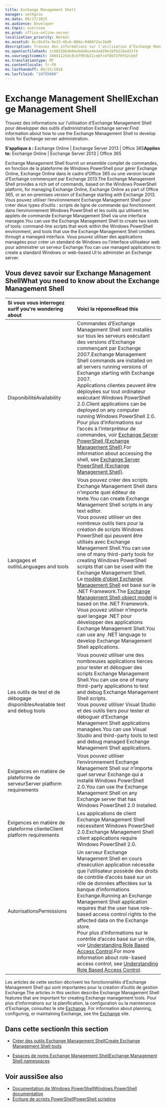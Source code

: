 ```yaml
---
title: Exchange Management Shell
manager: sethgros
ms.date: 09/17/2015
ms.audience: Developer
ms.topic: overview
ms.prod: office-online-server
localization_priority: Normal
ms.assetid: 8cc0c4fa-9e13-45cb-88da-0486f2ac1bd0
description: Trouvez des informations sur l’utilisation d’Exchange Management Shell pour développer des outils d’administration Exchange server.
ms.openlocfilehash: 1cb0328bdb0eebda0ce4eda929e1bfb21be451f4
ms.sourcegitcommit: 34041125dc8c5f993b21cebfc4f8b72f0fd2cb6f
ms.translationtype: MT
ms.contentlocale: fr-FR
ms.lasthandoff: 06/25/2018
ms.locfileid: "19755080"
---
```

# <a name="exchange-management-shell"></a><span data-ttu-id="2c994-103">Exchange Management Shell</span><span class="sxs-lookup"><span data-stu-id="2c994-103">Exchange Management Shell</span></span>

<span data-ttu-id="2c994-104">Trouvez des informations sur l’utilisation d’Exchange Management Shell pour développer des outils d’administration Exchange server.</span><span class="sxs-lookup"><span data-stu-id="2c994-104">Find information about how to use the Exchange Management Shell to develop tools for Exchange server administration.</span></span>
  
<span data-ttu-id="2c994-105">**S’applique à :** Exchange Online | Exchange Server 2013 | Office 365</span><span class="sxs-lookup"><span data-stu-id="2c994-105">**Applies to:** Exchange Online | Exchange Server 2013 | Office 365</span></span>
  
<span data-ttu-id="2c994-106">Exchange Management Shell fournit un ensemble complet de commandes, en fonction de la plateforme de Windows PowerShell pour gérer Exchange Online, Exchange Online dans le cadre d’Office 365 ou une version locale d’Exchange commençant par Exchange 2013.</span><span class="sxs-lookup"><span data-stu-id="2c994-106">The Exchange Management Shell provides a rich set of commands, based on the Windows PowerShell platform, for managing Exchange Online, Exchange Online as part of Office 365, or an on-premises version of Exchange starting with Exchange 2013.</span></span> <span data-ttu-id="2c994-107">Vous pouvez utiliser l’environnement Exchange Management Shell pour créer deux types d’outils : scripts de ligne de commande qui fonctionnent dans l’environnement Windows PowerShell et les outils qui utilisent les applets de commande Exchange Management Shell via une interface managée.</span><span class="sxs-lookup"><span data-stu-id="2c994-107">You can use the Exchange Management Shell to create two kinds of tools: command-line scripts that work within the Windows PowerShell environment, and tools that use the Exchange Management Shell cmdlets through a managed interface.</span></span> <span data-ttu-id="2c994-108">Vous pouvez utiliser des applications managées pour créer un standard de Windows ou l’interface utilisateur web pour administrer un serveur Exchange.</span><span class="sxs-lookup"><span data-stu-id="2c994-108">You can use managed applications to create a standard Windows or web-based UI to administer an Exchange server.</span></span> 
  
## <a name="what-you-need-to-know-about-the-exchange-management-shell"></a><span data-ttu-id="2c994-109">Vous devez savoir sur Exchange Management Shell</span><span class="sxs-lookup"><span data-stu-id="2c994-109">What you need to know about the Exchange Management Shell</span></span>

|<span data-ttu-id="2c994-110">Si vous vous interrogez sur</span><span class="sxs-lookup"><span data-stu-id="2c994-110">If you're wondering about</span></span>|<span data-ttu-id="2c994-111">Voici la réponse</span><span class="sxs-lookup"><span data-stu-id="2c994-111">Read this</span></span>|
|:-----|:-----|
|<span data-ttu-id="2c994-112">Disponibilité</span><span class="sxs-lookup"><span data-stu-id="2c994-112">Availability</span></span>  <br/> |<span data-ttu-id="2c994-113">Commandes d’Exchange Management Shell sont installés sur tous les serveurs exécutant des versions d’Exchange commençant par Exchange 2007.</span><span class="sxs-lookup"><span data-stu-id="2c994-113">Exchange Management Shell commands are installed on all servers running versions of Exchange starting with Exchange 2007.</span></span><br/><span data-ttu-id="2c994-114">Applications clientes peuvent être déployées sur tout ordinateur exécutant Windows PowerShell 2.0.</span><span class="sxs-lookup"><span data-stu-id="2c994-114">Client applications can be deployed on any computer running Windows PowerShell 2.0.</span></span><br/> <span data-ttu-id="2c994-115">Pour plus d’informations sur l’accès à l’interpréteur de commandes, voir [Exchange Server PowerShell (Exchange Management Shell)](https://docs.microsoft.com/fr-fr/powershell/exchange/exchange-server/exchange-management-shell?view=exchange-ps).</span><span class="sxs-lookup"><span data-stu-id="2c994-115">For information about accessing the shell, see [Exchange Server PowerShell (Exchange Management Shell)](https://docs.microsoft.com/fr-fr/powershell/exchange/exchange-server/exchange-management-shell?view=exchange-ps).</span></span>  <br/> |
|<span data-ttu-id="2c994-116">Langages et outils</span><span class="sxs-lookup"><span data-stu-id="2c994-116">Languages and tools</span></span>  <br/> |<span data-ttu-id="2c994-117">Vous pouvez créer des scripts Exchange Management Shell dans n’importe quel éditeur de texte.</span><span class="sxs-lookup"><span data-stu-id="2c994-117">You can create Exchange Management Shell scripts in any text editor.</span></span><br/><span data-ttu-id="2c994-118">Vous pouvez utiliser un des nombreux outils tiers pour la création de scripts Windows PowerShell qui peuvent être utilisés avec Exchange Management Shell.</span><span class="sxs-lookup"><span data-stu-id="2c994-118">You can use one of many third-party tools for creating Windows PowerShell scripts that can be used with the Exchange Management Shell.</span></span>  <br/> <span data-ttu-id="2c994-119">Le [modèle d’objet Exchange Management Shell](exchange-management-shell-namespaces.md) est basé sur le .NET Framework.</span><span class="sxs-lookup"><span data-stu-id="2c994-119">The [Exchange Management Shell object model](exchange-management-shell-namespaces.md) is based on the .NET Framework.</span></span><br/><span data-ttu-id="2c994-120">Vous pouvez utiliser n’importe quel langage .NET pour développer des applications Exchange Management Shell.</span><span class="sxs-lookup"><span data-stu-id="2c994-120">You can use any .NET language to develop Exchange Management Shell applications.</span></span>  <br/> |
|<span data-ttu-id="2c994-121">Les outils de test et de débogage disponibles</span><span class="sxs-lookup"><span data-stu-id="2c994-121">Available test and debug tools</span></span>  <br/> |<span data-ttu-id="2c994-122">Vous pouvez utiliser une des nombreuses applications tierces pour tester et déboguer des scripts Exchange Management Shell.</span><span class="sxs-lookup"><span data-stu-id="2c994-122">You can use one of many third-party applications to test and debug Exchange Management Shell scripts.</span></span>  <br/> <span data-ttu-id="2c994-123">Vous pouvez utiliser Visual Studio et des outils tiers pour tester et déboguer d’Exchange Management Shell applications managées.</span><span class="sxs-lookup"><span data-stu-id="2c994-123">You can use Visual Studio and third-party tools to test and debug managed Exchange Management Shell applications.</span></span>  <br/> |
|<span data-ttu-id="2c994-124">Exigences en matière de plateforme de serveur</span><span class="sxs-lookup"><span data-stu-id="2c994-124">Server platform requirements</span></span>  <br/> |<span data-ttu-id="2c994-125">Vous pouvez utiliser l’environnement Exchange Management Shell sur n’importe quel serveur Exchange qui a installé Windows PowerShell 2.0.</span><span class="sxs-lookup"><span data-stu-id="2c994-125">You can use the Exchange Management Shell on any Exchange server that has Windows PowerShell 2.0 installed.</span></span>  <br/> |
|<span data-ttu-id="2c994-126">Exigences en matière de plateforme cliente</span><span class="sxs-lookup"><span data-stu-id="2c994-126">Client platform requirements</span></span>  <br/> |<span data-ttu-id="2c994-127">Les applications de client Exchange Management Shell nécessitent Windows PowerShell 2.0.</span><span class="sxs-lookup"><span data-stu-id="2c994-127">Exchange Management Shell client applications require Windows PowerShell 2.0.</span></span>  <br/> |
|<span data-ttu-id="2c994-128">Autorisations</span><span class="sxs-lookup"><span data-stu-id="2c994-128">Permissions</span></span>  <br/> |<span data-ttu-id="2c994-129">Un serveur Exchange Management Shell en cours d’exécution application nécessite que l’utilisateur possède des droits de contrôle d’accès basé sur un rôle de données affectées sur la banque d’informations Exchange.</span><span class="sxs-lookup"><span data-stu-id="2c994-129">Running an Exchange Management Shell application requires that the user have role-based access control rights to the affected data on the Exchange store.</span></span><br/><span data-ttu-id="2c994-130">Pour plus d’informations sur le contrôle d’accès basé sur un rôle, voir [Understanding Role Based Access Control](http://technet.microsoft.com/fr-fr/library/dd298183.aspx).</span><span class="sxs-lookup"><span data-stu-id="2c994-130">For more information about role-based access control, see [Understanding Role Based Access Control](http://technet.microsoft.com/fr-fr/library/dd298183.aspx).</span></span>  <br/> |
   
<span data-ttu-id="2c994-131">Les articles de cette section décrivent les fonctionnalités d’Exchange Management Shell qui sont importantes pour la création d’outils de gestion Exchange.</span><span class="sxs-lookup"><span data-stu-id="2c994-131">The articles in this section describe Exchange Management Shell features that are important for creating Exchange management tools.</span></span> <span data-ttu-id="2c994-132">Pour plus d’informations sur la planification, la configuration ou la maintenance d’Exchange, consultez le site [Exchange](https://docs.microsoft.com/fr-fr/exchange/) .</span><span class="sxs-lookup"><span data-stu-id="2c994-132">For information about planning, configuring, or maintaining Exchange, see the [Exchange](https://docs.microsoft.com/fr-fr/exchange/) site.</span></span>
  
## <a name="in-this-section"></a><span data-ttu-id="2c994-133">Dans cette section</span><span class="sxs-lookup"><span data-stu-id="2c994-133">In this section</span></span>

- [<span data-ttu-id="2c994-134">Créer des outils Exchange Management Shell</span><span class="sxs-lookup"><span data-stu-id="2c994-134">Create Exchange Management Shell tools</span></span>](create-exchange-management-shell-tools.md)
    
- [<span data-ttu-id="2c994-135">Espaces de noms Exchange Management Shell</span><span class="sxs-lookup"><span data-stu-id="2c994-135">Exchange Management Shell namespaces</span></span>](exchange-management-shell-namespaces.md)
    
## <a name="see-also"></a><span data-ttu-id="2c994-136">Voir aussi</span><span class="sxs-lookup"><span data-stu-id="2c994-136">See also</span></span>
  
- [<span data-ttu-id="2c994-137">Documentation de Windows PowerShell</span><span class="sxs-lookup"><span data-stu-id="2c994-137">Windows PowerShell documentation</span></span>](https://docs.microsoft.com/fr-fr/powershell/scripting/getting-started/getting-started-with-windows-powershell?view=powershell-6)
- [<span data-ttu-id="2c994-138">Écriture de scripts PowerShell</span><span class="sxs-lookup"><span data-stu-id="2c994-138">PowerShell scripting</span></span>](https://docs.microsoft.com/fr-fr/powershell/scripting/powershell-scripting?view=powershell-6)
    

